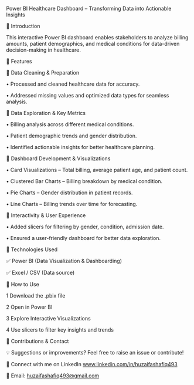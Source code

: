 Power BI Healthcare Dashboard – Transforming Data into Actionable Insights

📌 Introduction

This interactive Power BI dashboard enables stakeholders to analyze billing amounts, patient demographics, and medical conditions for data-driven decision-making in healthcare.

📌 Features

🔹 Data Cleaning & Preparation

•	Processed and cleaned healthcare data for accuracy.

•	Addressed missing values and optimized data types for seamless analysis.

🔹 Data Exploration & Key Metrics

•	Billing analysis across different medical conditions.

•	Patient demographic trends and gender distribution.

•	Identified actionable insights for better healthcare planning.

🔹 Dashboard Development & Visualizations

•	Card Visualizations – Total billing, average patient age, and patient count.

•	Clustered Bar Charts – Billing breakdown by medical condition.

•	Pie Charts – Gender distribution in patient records.

•	Line Charts – Billing trends over time for forecasting.

🔹 Interactivity & User Experience

•	Added slicers for filtering by gender, condition, admission date.

•	Ensured a user-friendly dashboard for better data exploration.

📌 Technologies Used

✅ Power BI (Data Visualization & Dashboarding)

✅ Excel / CSV (Data source)

📌 How to Use

1️ Download the .pbix file

2️ Open in Power BI

3️ Explore Interactive Visualizations

4️ Use slicers to filter key insights and trends

📌 Contributions & Contact

💡 Suggestions or improvements? Feel free to raise an issue or contribute!

📩 Connect with me on LinkedIn www.linkedin.com/in/huzaifashafiq493

📧 Email: huzaifashafiq493@gmail.com

